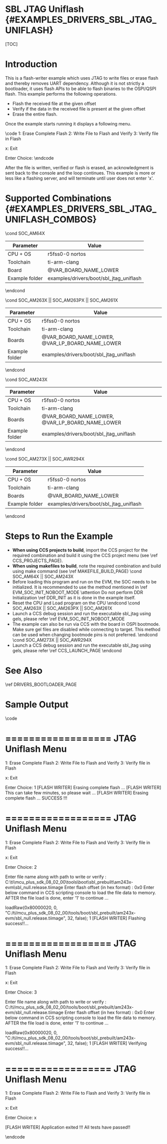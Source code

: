 # SBL JTAG Uniflash {#EXAMPLES_DRIVERS_SBL_JTAG_UNIFLASH}

[TOC]

# Introduction

This is a flash-writer example which uses JTAG to write files or erase flash and thereby removes UART dependency.
Although it is not strictly a bootloader, it uses flash APIs to be able to flash binaries to the OSPI/QSPI flash.
This example performs the following operations.

- Flash the received file at the given offset
- Verify if the data in the received file is present at the given offset
- Erase the entire flash.

Once the example starts running it displays a following menu.

\code
 1: Erase Complete Flash
 2: Write File to Flash and Verify
 3: Verify file in Flash

 x: Exit

 Enter Choice:
\endcode

After the file is written, verified or flash is erased, an acknowledgment is sent back to the console and the loop continues.
This example is more or less like a flashing server, and will terminate until user does not enter 'x'.

# Supported Combinations {#EXAMPLES_DRIVERS_SBL_JTAG_UNIFLASH_COMBOS}

\cond SOC_AM64X

 Parameter      | Value
 ---------------|-----------
 CPU + OS       | r5fss0-0 nortos
 Toolchain      | ti-arm-clang
 Board          | @VAR_BOARD_NAME_LOWER
 Example folder | examples/drivers/boot/sbl_jtag_uniflash

\endcond

\cond SOC_AM263X || SOC_AM263PX || SOC_AM261X

 Parameter      | Value
 ---------------|-----------
 CPU + OS       | r5fss0-0 nortos
 Toolchain      | ti-arm-clang
 Boards         | @VAR_BOARD_NAME_LOWER, @VAR_LP_BOARD_NAME_LOWER
 Example folder | examples/drivers/boot/sbl_jtag_uniflash

\endcond

\cond SOC_AM243X

 Parameter      | Value
 ---------------|-----------
 CPU + OS       | r5fss0-0 nortos
 Toolchain      | ti-arm-clang
 Boards         | @VAR_BOARD_NAME_LOWER, @VAR_LP_BOARD_NAME_LOWER
 Example folder | examples/drivers/boot/sbl_jtag_uniflash

\endcond

\cond SOC_AM273X || SOC_AWR294X

 Parameter      | Value
 ---------------|-----------
 CPU + OS       | r5fss0-0 nortos
 Toolchain      | ti-arm-clang
 Boards         | @VAR_BOARD_NAME_LOWER
 Example folder | examples/drivers/boot/sbl_jtag_uniflash

\endcond

# Steps to Run the Example

- **When using CCS projects to build**, import the CCS project for the required combination
  and build it using the CCS project menu (see \ref CCS_PROJECTS_PAGE).
- **When using makefiles to build**, note the required combination and build using
  make command (see \ref MAKEFILE_BUILD_PAGE)
\cond SOC_AM64X || SOC_AM243X
- Before loading this program and run on the EVM, the SOC needs to be initialized.
  It is recommended to use the method mentioned in \ref EVM_SOC_INIT_NOBOOT_MODE
\attention Do not perform DDR Initialization \ref DDR_INIT as it is done in the example itself.
- Reset the CPU and Load program on the CPU
\endcond
\cond SOC_AM263X || SOC_AM263PX || SOC_AM261X
- Launch a CCS debug session and run the executable sbl_jtag using gels, please refer \ref EVM_SOC_INIT_NOBOOT_MODE
- The example can also be run via CCS with the board in OSPI bootmode. Make sure gel files are disabled while connecting to target. This method can be used when changing bootmode pins is not preferred.
\endcond
\cond SOC_AM273X || SOC_AWR294X
- Launch a CCS debug session and run the executable sbl_jtag using gels, please refer \ref CCS_LAUNCH_PAGE
\endcond

# See Also

\ref DRIVERS_BOOTLOADER_PAGE

# Sample Output

\code

 ==================
 JTAG Uniflash Menu
 ==================

 1: Erase Complete Flash
 2: Write File to Flash and Verify
 3: Verify file in Flash

 x: Exit

 Enter Choice: 1
 [FLASH WRITER] Erasing complete flash ...
 [FLASH WRITER] This can take few minutes, so please wait ...
 [FLASH WRITER] Erasing complete flash ... SUCCESS !!!


 ==================
 JTAG Uniflash Menu
 ==================

 1: Erase Complete Flash
 2: Write File to Flash and Verify
 3: Verify file in Flash

 x: Exit

 Enter Choice: 2

 Enter file name along with path to write or verify : C:\ti\mcu_plus_sdk_08_02_00\tools\boot\sbl_prebuilt\am243x-evm\sbl_null.release.tiimage
 Enter flash offset (in hex format) : 0x0
 Enter below command in CCS scripting console to load the file data to memory.
 AFTER the file load is done, enter '1' to continue ...

 loadRaw(0x80000020, 0, "C:/ti/mcu_plus_sdk_08_02_00/tools/boot/sbl_prebuilt/am243x-evm/sbl_null.release.tiimage", 32, false);
1
 [FLASH WRITER] Flashing success!!...


 ==================
 JTAG Uniflash Menu
 ==================

 1: Erase Complete Flash
 2: Write File to Flash and Verify
 3: Verify file in Flash

 x: Exit

 Enter Choice: 3

 Enter file name along with path to write or verify : C:/ti/mcu_plus_sdk_08_02_00/tools/boot/sbl_prebuilt/am243x-evm/sbl_null.release.tiimage
 Enter flash offset (in hex format) : 0x0
 Enter below command in CCS scripting console to load the file data to memory.
 AFTER the file load is done, enter '1' to continue ...

 loadRaw(0x80000020, 0, "C:/ti/mcu_plus_sdk_08_02_00/tools/boot/sbl_prebuilt/am243x-evm/sbl_null.release.tiimage", 32, false);
1
 [FLASH WRITER] Verifying success!!...


 ==================
 JTAG Uniflash Menu
 ==================

 1: Erase Complete Flash
 2: Write File to Flash and Verify
 3: Verify file in Flash

 x: Exit

 Enter Choice: x

 [FLASH WRITER] Application exited !!!
All tests have passed!!

\endcode
